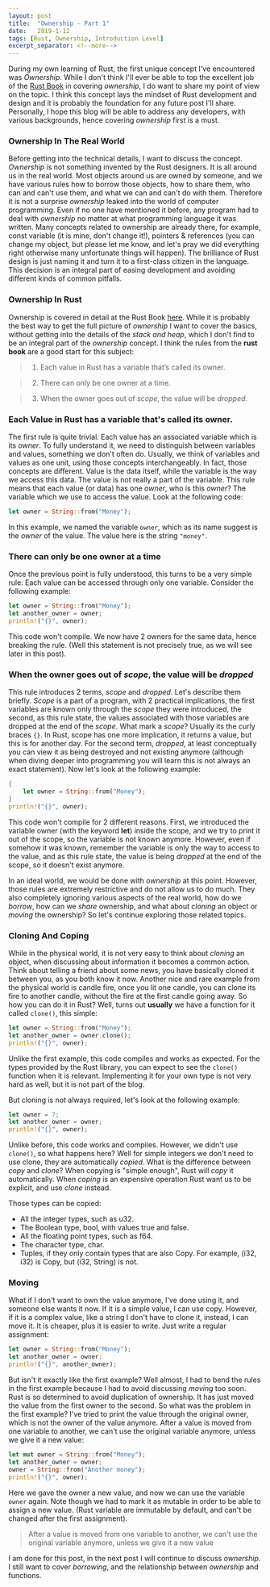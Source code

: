 ```yaml
---
layout: post
title:  "Ownership - Part 1"
date:   2019-1-12
tags: [Rust, Ownership, Introduction Level]
excerpt_separator: <!--more-->
---
```



During my own learning of Rust, the first unique concept I've encountered was *Ownership*. While I don't think I'll ever be able to top the excellent job of the [Rust Book](https://doc.rust-lang.org/book/ "The Rust Book") in covering *ownership*, I do want to share my point of view on the topic. I think this concept lays the mindset of Rust development and design and it is probably the foundation for any future post I'll share. Personally, I hope this blog will be able to address any developers, with various backgrounds, hence covering *ownership* first is a must.<!--more-->

### Ownership In The Real World

Before getting into the technical details, I want to discuss the concept. *Ownership* is not something invented by the Rust designers. It is all around us in the real world. Most objects around us are owned by someone, and we have various rules how to borrow those objects, how to share them, who can and can't use them, and what we can and can't do with them. Therefore it is not a surprise *ownership* leaked into the world of computer programming. Even if no one have mentioned it before, any program had to deal with *ownership* no matter at what programming language it was written. Many concepts related to ownership are already there, for example, const variable (it is mine, don't change it!), pointers & references (you can change my object, but please let me know, and let's pray we did everything right otherwise many unfortunate things will happen). The brilliance of Rust design is just naming it and turn it to a first-class citizen in the language. This decision is an integral part of easing development and avoiding different kinds of common pitfalls. 

### Ownership In Rust

Ownership is covered in detail at the Rust Book [here](https://doc.rust-lang.org/book/ch04-01-what-is-ownership.html "Ownership at Rust Book"). While it is probably the best way to get the full picture of *ownership* I want to cover the basics, without getting into the details of the *stack and heap*, which I don't find to be an integral part of the *ownership* concept. I think the rules from the **rust book** are a good start for this subject:

> 1) Each value in Rust has a variable that’s called its owner.

> 2) There can only be one owner at a time.

> 3) When the owner goes out of *scope*, the value will be *dropped*.

### Each Value in Rust has a variable that's called its owner.
The first rule is quite trivial. Each value has an associated variable which is its *owner*. To fully understand it, we need to distinguish between variables and values, something we don't often do. Usually, we think of variables and values as one unit, using those concepts interchangeably. In fact, those concepts are different. Value is the data itself, while the variable is the way we access this data. The value is not really a part of the variable. This rule means that each value (or data) has one *owner*, who is this *owner*? The variable which we use to access the value. Look at the following code:
```rust
let owner = String::from("Money");
```
In this example, we named the variable `owner`, which as its name suggest is the *owner* of the value. The value here is the string `"money"`.  

### There can only be one owner at a time
Once the previous point is fully understood, this turns to be a very simple rule:
Each value can be accessed through only one variable. Consider the following example:
```rust
let owner = String::from("Money");
let another_owner = owner;
println!("{}", owner);
```

This code won't compile. We now have 2 owners for the same data, hence breaking the rule. (Well this statement is not precisely true, as we will see later in this post).

### When the owner goes out of *scope*, the value will be *dropped*
This rule introduces 2 terms, *scope* and *dropped*. Let's describe them briefly.
*Scope* is a part of a program, with 2 practical implications, the first variables are known only through the *scope* they were introduced, the second, as this rule state, the values associated with those variables are dropped at the end of the *scope*. What mark a *scope*? Usually its the curly braces `{}`. In Rust, scope has one more implication, it returns a value, but this is for another day. For the second term, *dropped*, at least conceptually you can view it as being destroyed and not existing anymore (although when diving deeper into programming you will learn this is not always an exact statement). Now let's look at the following example:

```rust
{
    let owner = String::from("Money");
}
println!("{}", owner);
```
This code won't compile for 2 different reasons. First, we introduced the variable owner (with the keyword **let**) inside the scope, and we try to print it out of the scope, so the variable is not known anymore. However, even if somehow it was known, remember the variable is only the way to access to the value, and as this rule state, the value is being *dropped* at the end of the scope, so it doesn't exist anymore. 

In an ideal world, we would be done with *ownership* at this point. However, those rules are extremely restrictive and do not allow us to do much. They also completely ignoring various aspects of the real world, how do we *borrow*, how can we *share* ownership, and what about *cloning* an object or *moving* the ownership? So let's continue exploring those related topics.

### Cloning And Coping
While in the physical world, it is not very easy to think about *cloning* an object, when discussing about information it becomes a common action. Think about telling a friend about some news, you have basically cloned it between you, as you both know it now. Another nice and rare example from the physical world is candle fire, once you lit one candle, you can clone its fire to another candle, without the fire at the first candle going away. So how you can do it in Rust? Well, turns out **usually** we have a function for it called `clone()`, this simple:
```rust
let owner = String::from("Money");
let another_owner = owner.clone();
println!("{}", owner);
```

Unlike the first example, this code compiles and works as expected. For the types provided by the Rust library, you can expect to see the `clone()` function when it is relevant. Implementing it for your own type is not very hard as well, but it is not part of the blog.

But cloning is not always required, let's look at the following example:
```rust
let owner = 7;
let another_owner = owner;
println!("{}", owner);
```

Unlike before, this code works and compiles. However, we didn't use `clone()`, so what happens here? Well for simple integers we don't need to use clone, they are automatically *copied*. What is the difference between *copy* and *clone*? When copying is "simple enough", Rust will *copy* it automatically. When *coping* is an expensive operation Rust want us to be explicit, and use *clone* instead. 

Those types can be copied:
* All the integer types, such as u32.
* The Boolean type, bool, with values true and false.
* All the floating point types, such as f64.
* The character type, char.
* Tuples, if they only contain types that are also Copy. For example, (i32, i32) is Copy, but (i32, String) is not.

### Moving
What if I don't want to own the value anymore, I've done using it, and someone else wants it now. If it is a simple value, I can use copy. However, if it is a complex value, like a string I don't have to clone it, instead, I can move it. It is cheaper, plus it is easier to write. Just write a regular assignment:
```rust
let owner = String::from("Money");
let another_owner = owner;
println!("{}", another_owner);
```
But isn't it exactly like the first example? Well almost, I had to bend the rules in the first example because I had to avoid discussing *moving* too soon. Rust is so determined to avoid duplication of ownership. It has just moved the value from the first owner to the second. So what was the problem in the first example? I've tried to print the value through the original owner, which is not the owner of the value anymore. After a value is moved from one variable to another, we can't use the original variable anymore, unless we give it a new value:
```rust
let mut owner = String::from("Money");
let another_owner = owner;
owner = String::from("Another money");
println!("{}", owner);
```

Here we gave the owner a new value, and now we can use the variable `owner` again. Note though we had to mark it as mutable in order to be able to assign a new value. (Rust variable are immutable by default, and can't be changed after the first assignment).
> After a value is moved from one variable to another, we can't use the original variable anymore, unless we give it a new value

I am done for this post, in the next post I will continue to discuss *ownership*. I still want to cover *borrowing*, and the relationship between *ownership* and functions.
